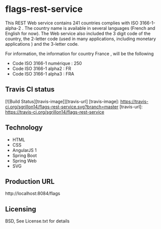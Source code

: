 # flags-rest-service

This REST Web service contains 241 countries complies with ISO 3166-1-alpha-2 . The country name is available in several languages (French and English for now). The Web service also included the 3 digit code of the country, the 2-letter code (used in many applications, including monetary applications ) and the 3-letter code.


For information, the information for country France , will be the following
* Code ISO 3166-1 numérique : 250
* Code ISO 3166-1 alpha2 : FR
* Code ISO 3166-1 alpha3 : FRA

Travis CI status
----------

[![Build Status][travis-image]][travis-url]
[travis-image]: https://travis-ci.org/sgrillon14/flags-rest-service.svg?branch=master
[travis-url]: https://travis-ci.org/sgrillon14/flags-rest-service


Technology
----------

* HTML
* CSS
* AngularJS 1
* Spring Boot
* Spring Web
* SVG

Production URL
----------

http://localhost:8084/flags


Licensing
---------

BSD, See License.txt for details
